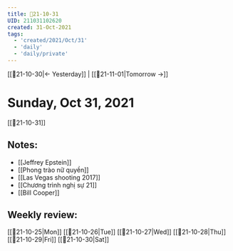 ```yaml
---
title: 📝21-10-31
UID: 211031102620
created: 31-Oct-2021
tags:
  - 'created/2021/Oct/31'
  - 'daily'
  - 'daily/private'
---
```

[[📝21-10-30|<- Yesterday]] | [[📝21-11-01|Tomorrow ->]]
# Sunday, Oct 31, 2021
[[📝21-10-31]]
## Notes:
- [[Jeffrey Epstein]]
- [[Phong trào nữ quyền]]
- [[Las Vegas shooting 2017]]
- [[Chương trình nghị sự 21]]
- [[Bill Cooper]]

## Weekly review:
[[📝21-10-25|Mon]]
[[📝21-10-26|Tue]]
[[📝21-10-27|Wed]]
[[📝21-10-28|Thu]]
[[📝21-10-29|Fri]]
[[📝21-10-30|Sat]]
